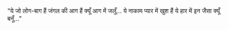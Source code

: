 “ये जो लोग-बाग हैं
जंगल की आग हैं 
क्यूँ आग में जलूँ...
ये नाकाम प्यार में
खुश हैं ये हार में
इन जैसा क्यूँ बनूँ...”
